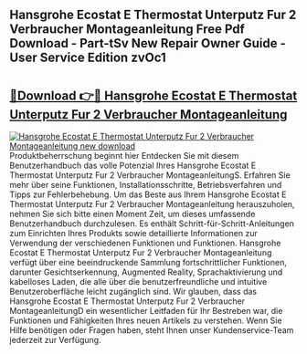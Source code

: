 ## Hansgrohe Ecostat E Thermostat Unterputz Fur 2 Verbraucher Montageanleitung Free Pdf Download - Part-tSv New Repair Owner Guide - User Service Edition zvOc1

# <h2><a href="http://df6czgs.blite.top/?on=Hansgrohe+Ecostat+E+Thermostat+Unterputz+Fur+2+Verbraucher+Montageanleitung">🔗Download 👉🔴 Hansgrohe Ecostat E Thermostat Unterputz Fur 2 Verbraucher Montageanleitung</a></h2>

[![Hansgrohe Ecostat E Thermostat Unterputz Fur 2 Verbraucher Montageanleitung new download](https://i.imgur.com/lujVjoI.png)](http://df6czgs.blite.top/?on=Hansgrohe+Ecostat+E+Thermostat+Unterputz+Fur+2+Verbraucher+Montageanleitung)
Produktbeherrschung beginnt hier Entdecken Sie mit diesem Benutzerhandbuch das volle Potenzial Ihres Hansgrohe Ecostat E Thermostat Unterputz Fur 2 Verbraucher MontageanleitungS. Erfahren Sie mehr über seine Funktionen, Installationsschritte, Betriebsverfahren und Tipps zur Fehlerbehebung. Um das Beste aus Ihrem Hansgrohe Ecostat E Thermostat Unterputz Fur 2 Verbraucher Montageanleitung herauszuholen, nehmen Sie sich bitte einen Moment Zeit, um dieses umfassende Benutzerhandbuch durchzulesen. Es enthält Schritt-für-Schritt-Anleitungen zum Einrichten Ihres Produkts sowie detaillierte Informationen zur Verwendung der verschiedenen Funktionen und Funktionen. Hansgrohe Ecostat E Thermostat Unterputz Fur 2 Verbraucher Montageanleitung verfügt über eine beeindruckende Sammlung fortschrittlicher Funktionen, darunter Gesichtserkennung, Augmented Reality, Sprachaktivierung und kabelloses Laden, die alle über die benutzerfreundliche und intuitive Benutzeroberfläche leicht zugänglich sind. Wir glauben, dass das Hansgrohe Ecostat E Thermostat Unterputz Fur 2 Verbraucher MontageanleitungD ein wesentlicher Leitfaden für Ihr Bestreben war, die Funktionen und Fähigkeiten Ihres neuen Artikels zu verstehen. Wenn Sie Hilfe benötigen oder Fragen haben, steht Ihnen unser Kundenservice-Team jederzeit zur Verfügung.
